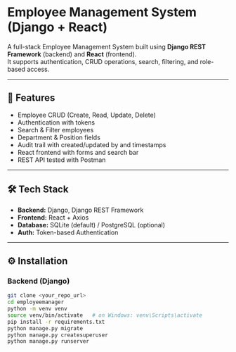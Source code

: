 # Employee Management System (Django + React)

A full-stack Employee Management System built using **Django REST Framework** (backend) and **React** (frontend).  
It supports authentication, CRUD operations, search, filtering, and role-based access.

---

## 🚀 Features
- Employee CRUD (Create, Read, Update, Delete)
- Authentication with tokens
- Search & Filter employees
- Department & Position fields
- Audit trail with created/updated by and timestamps
- React frontend with forms and search bar
- REST API tested with Postman

---

## 🛠️ Tech Stack
- **Backend:** Django, Django REST Framework
- **Frontend:** React + Axios
- **Database:** SQLite (default) / PostgreSQL (optional)
- **Auth:** Token-based Authentication

---

## ⚙️ Installation

### Backend (Django)
```bash
git clone <your_repo_url>
cd employeemanager
python -m venv venv
source venv/bin/activate   # on Windows: venv\Scripts\activate
pip install -r requirements.txt
python manage.py migrate
python manage.py createsuperuser
python manage.py runserver
